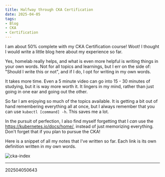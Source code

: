 ```yaml
---
title: Halfway through CKA Certification
date: 2025-04-05
tags:
- Blog
- CKA
- Certification
---
```


I am about 50% complete with my CKA Certification course! Woot! I thought I
would write a little blog here about my experience so far.

Yes, homelab really helps, and what is even more helpful is writing things in
your own words. Not for all topics and learnings, but I err on the side of:
"Should I write this or not", and if I do, I opt for writing in my own words.

It takes more time. Even a 5 minute video can go into 15 - 30 minutes of
studying, but it is way more worth it. It lingers in my mind, rather than just
going in one ear and going out the other.

So far I am enjoying so much of the topics available. It is getting a bit out
of hand remembering everything all at once, but I always remember that you can
use `kubectl [command] -h`. This saves me a lot.

In the pursuit of perfection, I also find myself forgetting that I *can* use the
<https://kubernetes.io/docs/home/>, instead of just memorizing everything. Don't
forget that if you plan to pursue the CKA!

Here is a snippet of all my notes that I've written so far. Each link is its own
definition written in my own words.

![cka-index](/cka-index.png)

---


202504050643
